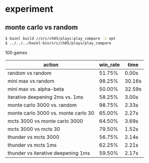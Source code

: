 # experiment

## monte carlo vs random

```sh
$ bazel build //src/ch05/plays:play_compare -c opt
$ ../../../bazel-bin/src/ch05/plays/play_compare
```

100 games

| action | win_rate| time |
| ------ | --------- | ---- |
| random vs random | 51.75% | 0.00s |
| mini max vs random | 98.25% | 30.16s |
| mini max vs. alpha-beta | 50.00% | 32.59s |
| iterative deepening 2ms vs. 1ms | 58.25% | 3.00s |
| monte carlo 3000 vs. random | 98.75% | 2.33s |
| monte carlo 3000 vs. monte carlo 30 | 65.00% | 2.27s |
| mcts 3000 vs monte carlo 3000 | 64.50% | 3.69s |
| mcts 3000 vs mcts 30 | 79.50% | 1.52s |
| thunder vs mcts 3000 | 56.75% | 2.14s |
| thunder vs mcts 1ms | 62.25% | 2.21s |
| thunder vs iterative deepening 1ms | 59.50% | 2.17s |
